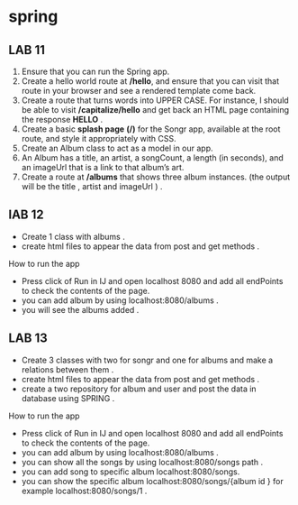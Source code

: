 
# spring

## LAB 11
1. Ensure that you can run the Spring app.
2. Create a hello world route at **/hello**, and ensure that you can visit that route in your browser and see a rendered template come back.
3. Create a route that turns words into UPPER CASE. For instance, I should be able to visit **/capitalize/hello** and get back an HTML page containing the response **HELLO** .
4. Create a basic **splash page** **(/)** for the Songr app, available at the root route, and style it appropriately with CSS.
5. Create an Album class to act as a model in our app.
6. An Album has a title, an artist, a songCount, a length (in seconds), and an imageUrl that is a link to that album’s art.
6. Create a route at **/albums** that shows three album instances. (the output will be the title , artist and imageUrl ) .

## lAB 12

* Create 1 class with albums .
* create html files to appear the data from post and get methods .

How to run the app
- Press click of Run in IJ  and open localhost 8080 and add all endPoints to check the contents of the page.
- you can add album by using  localhost:8080/albums .
- you will see the albums added .

## LAB 13
* Create 3 classes with two for songr and one for albums and make a relations between them .
* create html files to appear the data from post and get methods .
* create a two repository for album and user and post the data in database using SPRING .

How to run the app
- Press click of Run in IJ  and open localhost 8080 and add all endPoints to check the contents of the page.
- you can add album by using  localhost:8080/albums .
- you can show all the songs by using localhost:8080/songs path .
- you can add song to specific album localhost:8080/songs. 
- you can show the specific album  localhost:8080/songs/{album id } for example localhost:8080/songs/1 . 
